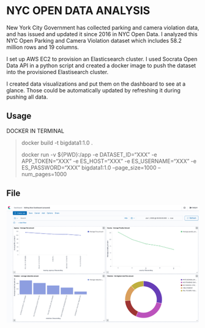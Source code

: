 # NYC OPEN DATA ANALYSIS

New York City Government has collected parking and camera violation data, and has issued and updated it since 2016 in NYC Open Data. I analyzed this NYC Open Parking and Camera Violation dataset which includes 58.2 million rows and 19 columns.

I set up AWS EC2 to provision an Elasticsearch cluster.  I used Socrata Open Data API in a python script and created a docker image to push the dataset into the provisioned Elastisearch cluster.

I created data visualizations and put them on the dashboard to see at a glance. Those could be automatically updated by refreshing it during pushing all data.

## Usage
DOCKER IN TERMINAL
>docker build -t bigdata1:1.0 .
>
>docker run -v ${PWD}:/app -e DATASET_ID=“XXX” -e APP_TOKEN=“XXX” -e ES_HOST=“XXX” -e ES_USERNAME=“XXX” -e ES_PASSWORD=“XXX” bigdata1:1.0 –page_size=1000 –num_pages=1000

## File

**![cluster_iamge](assets/kibanadashboard.png)**

